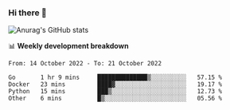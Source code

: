 ### Hi there 👋
![Anurag's GitHub stats](https://github-readme-stats.vercel.app/api?username=jami1024&show_icons=true&theme=radical)

📊 **Weekly development breakdown**
<!--START_SECTION:waka-->

```text
From: 14 October 2022 - To: 21 October 2022

Go       1 hr 9 mins     ██████████████▒░░░░░░░░░░   57.15 %
Docker   23 mins         ████▓░░░░░░░░░░░░░░░░░░░░   19.17 %
Python   15 mins         ███▒░░░░░░░░░░░░░░░░░░░░░   12.73 %
Other    6 mins          █▒░░░░░░░░░░░░░░░░░░░░░░░   05.56 %
```

<!--END_SECTION:waka-->
<!--
**jami1024/jami1024** is a ✨ _special_ ✨ repository because its `README.md` (this file) appears on your GitHub profile.

Here are some ideas to get you started:

- 🔭 I’m currently working on ...
- 🌱 I’m currently learning ...
- 👯 I’m looking to collaborate on ...
- 🤔 I’m looking for help with ...
- 💬 Ask me about ...
- 📫 How to reach me: ...
- 😄 Pronouns: ...
- ⚡ Fun fact: ...
-->
